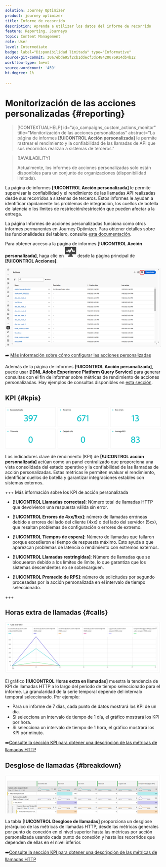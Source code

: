 ```yaml
---
solution: Journey Optimizer
product: journey optimizer
title: Informe de recorrido
description: Aprenda a utilizar los datos del informe de recorrido
feature: Reporting, Journeys
topic: Content Management
role: User
level: Intermediate
badge: label="Disponibilidad limitada" type="Informative"
source-git-commit: 30a7ebde95f2cb1ddecf3dc48420076914db4b12
workflow-type: tm+mt
source-wordcount: '459'
ht-degree: 1%

---
```


# Monitorización de las acciones personalizadas {#reporting}

>[!CONTEXTUALHELP]
>id="ajo_campaigns_custom_actions_monitor"
>title="Monitorización de las acciones personalizadas"
>abstract="La página de informes **[!UICONTROL Acción personalizada]** le permite rastrear el rendimiento y la confiabilidad de las llamadas de API que sus recorridos realizan a sistemas de terceros."

>[!AVAILABILITY]
>
>Actualmente, los informes de acciones personalizadas solo están disponibles para un conjunto de organizaciones (disponibilidad limitada).

La página de informes **[!UICONTROL Acción personalizada]** le permite supervisar la confiabilidad y el rendimiento de las llamadas API realizadas desde sus recorridos a sistemas de terceros. Estos informes le ayudan a identificar rápidamente los problemas de integración, los cuellos de botella de latencia o los límites de restricción/restricción que pueden afectar a la entrega.

La página Informes de acciones personalizadas funciona como otros informes permanentes en Journey Optimizer. Para obtener detalles sobre las funcionalidades del tablero, consulte [esta documentación](../reports/report-cja-manage.md).

Para obtener acceso a la página de informes **[!UICONTROL Acción personalizada]**, haga clic en ![](assets/do-not-localize/Smock_Monitoring_18_N.svg) desde la página principal de **[!UICONTROL Acciones]**.

![](assets/monitor-1.png)

➡️ [Más información sobre cómo configurar las acciones personalizadas](../action/about-custom-action-configuration.md)

Además de la página de informes **[!UICONTROL Acción personalizada]**, puede usar **[!DNL Adobe Experience Platform Query Service]** para generar consultas con el fin de informar sobre métricas de rendimiento de acciones personalizadas. Hay ejemplos de consultas disponibles en [esta sección](../reports/query-examples.md).

## KPI {#kpis}

![](assets/monitor-2.png)

Los indicadores clave de rendimiento (KPI) de **[!UICONTROL acción personalizada]** actúan como un panel centralizado que proporciona una vista consolidada del estado operativo y la confiabilidad de las llamadas de acción personalizadas. Estas métricas le permiten evaluar el rendimiento, identificar cuellos de botella y garantizar integraciones estables con sistemas externos.

+++ Más información sobre los KPI de acción personalizada

* **[!UICONTROL Llamadas correctas]**: Número total de llamadas HTTP que devolvieron una respuesta válida sin error.

* **[!UICONTROL Errores de 4xx/5xx]**: número de llamadas erróneas debido a errores del lado del cliente (4xx) o del lado del servidor (5xx), que resaltan problemas de configuración o errores de extremo.

* **[!UICONTROL Tiempos de espera]**: Número de llamadas que fallaron porque excedieron el tiempo de respuesta máximo. Esto ayuda a que aparezcan problemas de latencia o rendimiento con extremos externos.

* **[!UICONTROL Llamadas restringidas]**: Número de llamadas que se bloquearon debido a los límites de límite, lo que garantiza que los sistemas descendentes no se sobrecarguen.

* **[!UICONTROL Promedio de RPS]**: número de solicitudes por segundo procesadas por la acción personalizada en el intervalo de tiempo seleccionado.

+++

## Horas extra de llamadas {#calls}

![](assets/monitor-3.png)

El gráfico **[!UICONTROL Horas extra en llamadas]** muestra la tendencia de KPI de llamadas HTTP a lo largo del período de tiempo seleccionado para el informe. La granularidad de la serie temporal depende del intervalo temporal seleccionado. Por ejemplo:

* Para un informe de 7 días, cada punto de datos mostrará los KPI de un día.
* Si selecciona un intervalo de tiempo de 1 día, el gráfico mostrará los KPI por hora.
* Si selecciona un intervalo de tiempo de 1 hora, el gráfico mostrará los KPI por minuto.

➡️[Consulte la sección KPI para obtener una descripción de las métricas de llamadas HTTP](#kpis)

## Desglose de llamadas {#breakdown}

![](assets/monitor-4.png)

La tabla **[!UICONTROL Desglose de llamadas]** proporciona un desglose jerárquico de las métricas de llamadas HTTP, desde las métricas generales por punto de conexión en el nivel superior hasta las métricas por acción personalizada usando cada punto de conexión y hasta los recorridos que dependen de ellas en el nivel inferior.

➡️[Consulte la sección KPI para obtener una descripción de las métricas de llamadas HTTP](#kpis)


